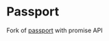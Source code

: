 # Passport

Fork of [passport] with promise API

[passport]: https://github.com/jaredhanson/passport
